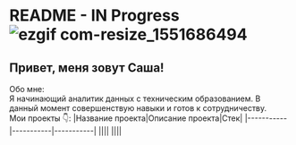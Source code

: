 # README - IN Progress ![ezgif com-resize_1551686494](https://github.com/alexander-shlykov/alexander-shlykov/assets/162020093/add34e19-9d1f-4836-a00f-e7cad1a5697b)

## Привет, меня зовут Саша!  

Обо мне:  
Я начинающий аналитик данных с техническим образованием. В данный момент совершенствую навыки и готов к сотрудничеству.  
Мои проекты :point_down::
|Название проекта|Описание проекта|Стек|
|-----------|-----------|-----------|
||||
||||
